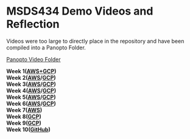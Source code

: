 # MSDS434 Demo Videos and Reflection

Videos were too large to directly place in the repository and have been compiled into a Panopto Folder. 

[Panopto Video Folder](https://northwestern.hosted.panopto.com/Panopto/Pages/Sessions/List.aspx?folderID=2860cad0-d575-4c5b-a47d-b2f10135cf77)

**Week 1([AWS+GCP](https://northwestern.hosted.panopto.com/Panopto/Pages/Viewer.aspx?id=e4bc090a-98be-4955-8af0-b2b30122e949))**  
**Week 2([AWS](https://northwestern.hosted.panopto.com/Panopto/Pages/Viewer.aspx?id=ec16dc77-6d7a-416f-a5a5-b2b900f35bb9)/[GCP](https://northwestern.hosted.panopto.com/Panopto/Pages/Viewer.aspx?id=db7a8017-d8fd-4eaf-a929-b2b901179007))**  
**Week 3([AWS](https://northwestern.hosted.panopto.com/Panopto/Pages/Viewer.aspx?id=7e28780e-c6f2-436a-8f8e-b2c0014a62df)/[GCP](https://northwestern.hosted.panopto.com/Panopto/Pages/Viewer.aspx?id=6a37326f-54a9-4c0f-98f7-b2c10012c2e6))**  
**Week 4([AWS](https://northwestern.hosted.panopto.com/Panopto/Pages/Viewer.aspx?id=a1f0eee3-de03-49d1-9a43-b2c80145955b)/[GCP](https://northwestern.hosted.panopto.com/Panopto/Pages/Viewer.aspx?id=d7902d69-cbe3-4fe6-8691-b2c900f3a7ea))**  
**Week 5([AWS](https://northwestern.hosted.panopto.com/Panopto/Pages/Viewer.aspx?id=10af0cf8-ce30-4ebc-aded-b2f200fef930)/[GCP](https://northwestern.hosted.panopto.com/Panopto/Pages/Viewer.aspx?id=599b5225-95ca-4dd6-af0f-b2f200fefee6))**  
**Week 6([AWS](https://northwestern.hosted.panopto.com/Panopto/Pages/Viewer.aspx?id=b29ee12f-f887-4bd6-bd10-b2d70151c24c)/[GCP](https://northwestern.hosted.panopto.com/Panopto/Pages/Viewer.aspx?id=d5f11173-e0ca-49f5-8508-b2d80012a18a))**  
**Week 7([AWS](https://northwestern.hosted.panopto.com/Panopto/Pages/Viewer.aspx?id=3c689d77-99fd-48b6-b229-b2dc012b0da5))**  
**Week 8([GCP](https://northwestern.hosted.panopto.com/Panopto/Pages/Viewer.aspx?id=80377266-94f8-4a0d-a7e2-b2e40146ac52))**  
**Week 9([GCP](https://northwestern.hosted.panopto.com/Panopto/Pages/Viewer.aspx?id=ef5ed547-1c1e-48ea-8d29-b2ed0048be0f))**  
**Week 10([GitHub](https://northwestern.hosted.panopto.com/Panopto/Pages/Viewer.aspx?id=e1cd0322-87d7-498f-8c28-b2f1017296dd))**

